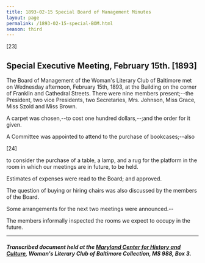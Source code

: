 ```yaml
---
title: 1893-02-15 Special Board of Management Minutes
layout: page
permalink: /1893-02-15-special-BOM.html
season: third
---
```


<style>
    #maincontent{
        font-size:1.4em;
    }
</style>
[23] 

## Special Executive Meeting, February 15th. [1893]

The Board of Management of the Woman's Literary Club of Baltimore met on Wednesday afternoon, February 15th, 1893, at the Building on the corner of Franklin and Cathedral Streets. There were nine members present;--the President, two vice Presidents, two Secretaries, Mrs. Johnson, Miss Grace, Miss Szold and Miss Brown.

A carpet was chosen,--to cost one hundred dollars,--;and the order for it given.

A Committee was appointed to attend to the purchase of bookcases;--also

[24]

to consider the purchase of a table, a lamp, and a rug for the platform in the room in which our meetings are in future, to be held.

Estimates of expenses were read to the Board; and approved.

The question of buying or hiring chairs was also discussed by the members of the Board.

Some arrangements for the next two meetings were announced.--

The members informally inspected the rooms we expect to occupy in the future.

<hr>

##### Transcribed document held at the [Maryland Center for History and Culture](http://mdhs.org/), Woman's Literary Club of Baltimore Collection, MS 988, Box 3. 